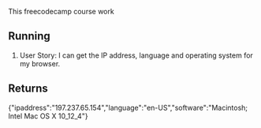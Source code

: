 This freecodecamp course work

## Running

 1) User Story: I can get the IP address, language and operating system for my browser.
 
## Returns 

 {"ipaddress":"197.237.65.154","language":"en-US","software":"Macintosh; Intel Mac OS X 10_12_4"}